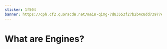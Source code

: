 ```yaml
---
sticker: 1f504
banner: https://qph.cf2.quoracdn.net/main-qimg-7d83553f27b2b4c8dd73977ee32f5cb1-lq
---
```

# What are Engines?
